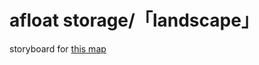# afloat storage/「landscape」
storyboard for [this map](https://osu.ppy.sh/beatmapsets/1790182#osu/3668276)
